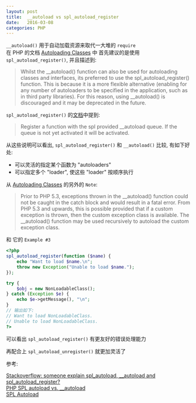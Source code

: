 ```yaml
---
layout: post
title:  __autoload vs spl_autoload_register
date:   2016-03-08
categories: PHP
---
```


`__autoload()` 用于自动加载资源来取代一大堆的 `require`  
在 PHP 的文档 [Autoloading Classes](http://php.net/manual/en/language.oop5.autoload.php) 中 首先建议的是使用 `spl_autoload_register()`, 并且描述到:

> Whilst the __autoload() function can also be used for autoloading classes and interfaces, its preferred to use the spl_autoload_register() function. This is because it is a more flexible alternative (enabling for any number of autoloaders to be specified in the application, such as in third party libraries). For this reason, using __autoload() is discouraged and it may be deprecated in the future.

`spl_autoload_register()` 的[文档](http://php.net/manual/en/function.spl-autoload-register.php)中提到:

>Register a function with the spl provided __autoload queue. If the queue is not yet activated it will be activated.

从这些说明可以看出, `spl_autoload_register()` 和 `__autoload()` 比较, 有如下好处:

* 可以灵活的指定某个函数为 "autoloaders"
* 可以指定多个 "loader", 使这些 "loader" 按顺序执行

从 [Autoloading Classes](http://php.net/manual/en/language.oop5.autoload.php) 的另外的 `Note`:

>Prior to PHP 5.3, exceptions thrown in the __autoload() function could not be caught in the catch block and would result in a fatal error. From PHP 5.3 and upwards, this is possible provided that if a custom exception is thrown, then the custom exception class is available. The __autoload() function may be used recursively to autoload the custom exception class.

和 它的 `Example #3`

```php
<?php
spl_autoload_register(function ($name) {
    echo "Want to load $name.\n";
    throw new Exception("Unable to load $name.");
});

try {
    $obj = new NonLoadableClass();
} catch (Exception $e) {
    echo $e->getMessage(), "\n";
}
// 输出如下:
// Want to load NonLoadableClass.
// Unable to load NonLoadableClass.
?>
```

可以看出 `spl_autoload_register()` 有更友好的错误处理能力

再配合上 `spl_autoload_unregister()` 就更加灵活了

参考:  

[Stackoverflow: someone explain spl_autoload, __autoload and spl_autoload_register?](http://stackoverflow.com/questions/7651509/someone-explain-spl-autoload-autoload-and-spl-autoload-register)  
[PHP SPL autoload vs. __autoload](https://dissectionbydavid.wordpress.com/2010/11/03/php-spl-autoload-vs-__autoload/)  
[SPL Autoload](http://www.phpro.org/tutorials/SPL-Autoload.html)

